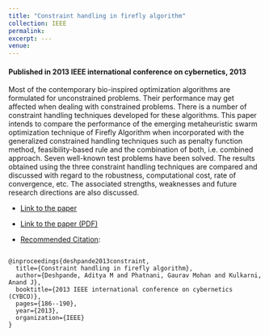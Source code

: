```yaml
---
title: "Constraint handling in firefly algorithm"
collection: IEEE
permalink:
excerpt: ---
venue:
---
```


#### Published in 2013 IEEE international conference on cybernetics, 2013

Most of the contemporary bio-inspired optimization algorithms are formulated for unconstrained problems. Their performance may get affected when dealing with constrained problems. There is a number of constraint handling techniques developed for these algorithms. This paper intends to compare the performance of the emerging metaheuristic swarm optimization technique of Firefly Algorithm when incorporated with the generalized constrained handling techniques such as penalty function method, feasibility-based rule and the combination of both, i.e. combined approach. Seven well-known test problems have been solved. The results obtained using the three constraint handling techniques are compared and discussed with regard to the robustness, computational cost, rate of convergence, etc. The associated strengths, weaknesses and future research directions are also discussed.

* [Link to the paper](https://ieeexplore.ieee.org/document/6617447)
* [Link to the paper (PDF)](https://www.researchgate.net/profile/Anand_Kulkarni4/publication/261332327_Constraint_handling_in_Firefly_Algorithm/links/57fea67108ae56fae5f24064/Constraint-handling-in-Firefly-Algorithm.pdf)




* [Recommended Citation](https://scholar.googleusercontent.com/scholar.bib?q=info:1t9ye1Mn310J:scholar.google.com/&output=citation&scisig=AAGBfm0AAAAAXNehHN1khv1rraib6fp1hu0Ox75mGt3d&scisf=4&ct=citation&cd=-1&hl=en):
<code>
@inproceedings{deshpande2013constraint,
  title={Constraint handling in firefly algorithm},
  author={Deshpande, Aditya M and Phatnani, Gaurav Mohan and Kulkarni, Anand J},
  booktitle={2013 IEEE international conference on cybernetics (CYBCO)},
  pages={186--190},
  year={2013},
  organization={IEEE}
}
</code>

